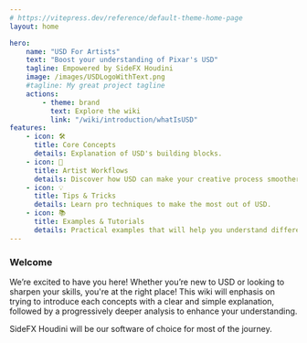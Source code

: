 ```yaml
---
# https://vitepress.dev/reference/default-theme-home-page
layout: home

hero:
    name: "USD For Artists"
    text: "Boost your understanding of Pixar's USD"
    tagline: Empowered by SideFX Houdini
    image: /images/USDLogoWithText.png
    #tagline: My great project tagline
    actions:
        - theme: brand
          text: Explore the wiki
          link: "/wiki/introduction/whatIsUSD"
features:
    - icon: 🛠️
      title: Core Concepts
      details: Explanation of USD's building blocks.
    - icon: 🎨
      title: Artist Workflows
      details: Discover how USD can make your creative process smoother.
    - icon: 💡
      title: Tips & Tricks
      details: Learn pro techniques to make the most out of USD.
    - icon: 📚
      title: Examples & Tutorials
      details: Practical examples that will help you understand different concepts.
---
```


### Welcome

We’re excited to have you here! Whether you’re new to USD or looking to sharpen your skills, you're at the right place! This wiki will enphasis on trying to introduce each concepts with a clear and simple explanation, followed by a progressively deeper analysis to enhance your understanding.

SideFX Houdini will be our software of choice for most of the journey.
